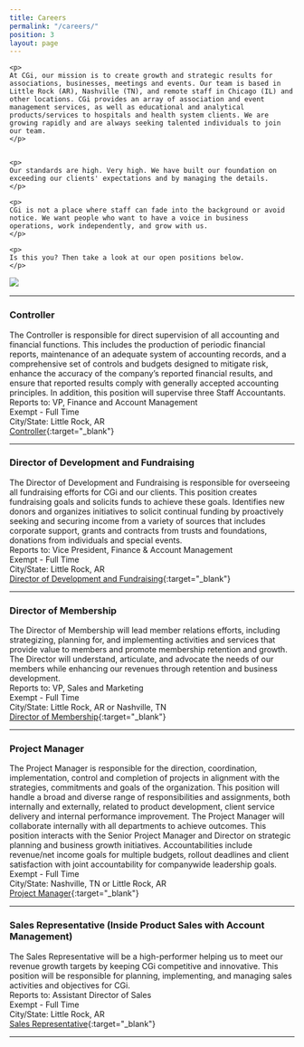 ```yaml
---
title: Careers
permalink: "/careers/"
position: 3
layout: page
---
```



<div class="row mb-5 pb-4" style="margin-bottom: 1rem !important;">

  <div class="col-md-6">

    <p>
	At CGi, our mission is to create growth and strategic results for associations, businesses, meetings and events. Our team is based in Little Rock (AR), Nashville (TN), and remote staff in Chicago (IL) and other locations. CGi provides an array of association and event management services, as well as educational and analytical products/services to hospitals and health system clients. We are growing rapidly and are always seeking talented individuals to join our team.
    </p>


    <p>
    Our standards are high. Very high. We have built our foundation on exceeding our clients' expectations and by managing the details. 
    </p>

    <p>
    CGi is not a place where staff can fade into the background or avoid notice. We want people who want to have a voice in business operations, work independently, and grow with us. 
    </p>

    <p>
    Is this you? Then take a look at our open positions below.
    </p>

  </div>

  <div class="col-md-6">
    <img src="/uploads/Highland%20Ridge%20II.jpg" style="max-height: 375px;">
  </div>

</div>


<hr>



### Controller
The Controller is responsible for direct supervision of all accounting and financial functions. This includes the production of periodic financial reports, maintenance of an adequate system of accounting records, and a comprehensive set of controls and budgets designed to mitigate risk, enhance the accuracy of the company’s reported financial results, and ensure that reported results comply with generally accepted accounting principles. In addition, this position will supervise three Staff Accountants.<br />
Reports to: VP, Finance and Account Management<br />
Exempt - Full Time<br />
City/State: Little Rock, AR<br />
[Controller](/uploads/Controller.pdf){:target="_blank"}

<hr>


### Director of Development and Fundraising
The Director of Development and Fundraising is responsible for overseeing all fundraising efforts for CGi and our clients. This position creates fundraising goals and solicits funds to achieve these goals. Identifies new donors and organizes initiatives to solicit continual funding by proactively seeking and securing income from a variety of sources that includes corporate support, grants and contracts from trusts and foundations, donations from individuals and special events.<br />
Reports to: Vice President, Finance & Account Management<br />
Exempt - Full Time<br />
City/State: Little Rock, AR<br />
[Director of Development and Fundraising](/uploads/Director%20Fundraising.pdf){:target="_blank"}

<hr>

### Director of Membership
The Director of Membership will lead member relations efforts, including
strategizing, planning for, and implementing activities and services that provide
value to members and promote membership retention and growth. The Director
will understand, articulate, and advocate the needs of our members while
enhancing our revenues through retention and business development.<br />
Reports to: VP, Sales and Marketing<br />
Exempt - Full Time<br />
City/State: Little Rock, AR or Nashville, TN<br />
[Director of Membership](/uploads/Director_of_Membership.pdf){:target="_blank"}

<hr>


### Project Manager
The Project Manager is responsible for the direction, coordination, implementation, control and completion of projects in alignment with the strategies, commitments and goals of the organization. This position will handle a broad and diverse range of responsibilities and assignments, both internally and externally, related to product development, client service delivery and internal performance improvement. The Project Manager will collaborate internally with all departments to achieve outcomes. This position interacts with the Senior Project Manager and Director on strategic planning and business growth initiatives. Accountabilities include revenue/net income goals for multiple budgets, rollout deadlines and client satisfaction with joint accountability for companywide leadership goals.<br />
Exempt - Full Time<br />
City/State: Nashville, TN or Little Rock, AR<br />
[Project Manager](/uploads/Project_Manager.pdf){:target="_blank"}


<hr>

### Sales Representative (Inside Product Sales with Account Management)
The Sales Representative will be a high-performer helping us to meet our revenue growth
targets by keeping CGi competitive and innovative. This position will be responsible for
planning, implementing, and managing sales activities and objectives for CGi.<br />
Reports to: Assistant Director of Sales<br />
Exempt - Full Time<br />
City/State: Little Rock, AR<br />
[Sales Representative](/uploads/Sales_Representative.pdf){:target="_blank"}

<hr>
